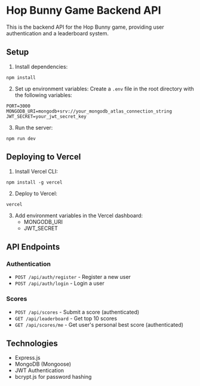 # Hop Bunny Game Backend API

This is the backend API for the Hop Bunny game, providing user authentication and a leaderboard system.

## Setup

1. Install dependencies:
```
npm install
```

2. Set up environment variables:
Create a `.env` file in the root directory with the following variables:
```
PORT=3000
MONGODB_URI=mongodb+srv://your_mongodb_atlas_connection_string
JWT_SECRET=your_jwt_secret_key
```

3. Run the server:
```
npm run dev
```

## Deploying to Vercel

1. Install Vercel CLI:
```
npm install -g vercel
```

2. Deploy to Vercel:
```
vercel
```

3. Add environment variables in the Vercel dashboard:
   - MONGODB_URI
   - JWT_SECRET

## API Endpoints

### Authentication
- `POST /api/auth/register` - Register a new user
- `POST /api/auth/login` - Login a user

### Scores
- `POST /api/scores` - Submit a score (authenticated)
- `GET /api/leaderboard` - Get top 10 scores
- `GET /api/scores/me` - Get user's personal best score (authenticated)

## Technologies
- Express.js
- MongoDB (Mongoose)
- JWT Authentication
- bcrypt.js for password hashing 